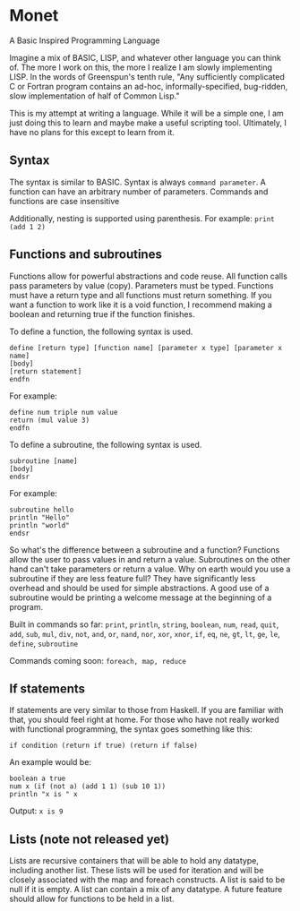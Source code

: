 # Monet
A Basic Inspired Programming Language

Imagine a mix of BASIC, LISP, and whatever other language you can think of.
The more I work on this, the more I realize I am slowly implementing LISP.
In the words of Greenspun's tenth rule,
"Any sufficiently complicated C or Fortran program contains an ad-hoc, informally-specified, bug-ridden, slow implementation of half of Common Lisp."

This is my attempt at writing a language. While it will be a simple one, I am just doing this to learn and maybe make a useful scripting tool. Ultimately, I have no plans for this except to learn from it.

## Syntax
The syntax is similar to BASIC. Syntax is always 
`command parameter`. A function can have an arbitrary number of parameters. 
Commands and functions are case insensitive

Additionally, nesting is supported using parenthesis. For example:
`print (add 1 2)`


## Functions and subroutines

Functions allow for powerful abstractions and code reuse.
All function calls pass parameters by value (copy). Parameters must be typed.
Functions must have a return type and all functions must return something.
If you want a function to work like it is a void function, 
I recommend making a boolean and returning true if the function finishes.

To define a function, the following syntax is used.

```
define [return type] [function name] [parameter x type] [parameter x name]
[body]
[return statement]
endfn
```
For example:

```
define num triple num value
return (mul value 3)
endfn
```

To define a subroutine, the following syntax is used.
```
subroutine [name]
[body]
endsr
```
For example:

```
subroutine hello
println "Hello"
println "world"
endsr
```

So what's the difference between a subroutine and a function? 
Functions allow the user to pass values in and return a value. 
Subroutines on the other hand can't take parameters or return a value.
Why on earth would you use a subroutine if they are less feature full?
They have significantly less overhead and should be used for simple abstractions.
A good use of a subroutine would be printing a welcome message at the beginning of a program. 

Built in commands so far:
`print`, `println`, `string`, `boolean`, `num`, `read`, `quit`, 
`add`, `sub`, `mul`, `div`, `not`, `and`, `or`, `nand`, `nor`, `xor`, `xnor`,
`if`, `eq`, `ne`, `gt`, `lt`, `ge`, `le`, `define`, `subroutine`

Commands coming soon: `foreach, map, reduce`

## If statements
If statements are very similar to those from Haskell. 
If you are familiar with that, you should feel right at home. 
For those who have not really worked with functional programming, 
the syntax goes something like this:

`if condition (return if true) (return if false)`

An example would be:

```
boolean a true 
num x (if (not a) (add 1 1) (sub 10 1))
println "x is " x
```
Output: `x is 9`

## Lists (note not released yet)
Lists are recursive containers that will be able to hold any datatype, including another list. 
These lists will be used for iteration and will be closely associated with the map and foreach constructs. 
A list is said to be null if it is empty. A list can contain a mix of any datatype. 
A future feature should allow for functions to be held in a list.